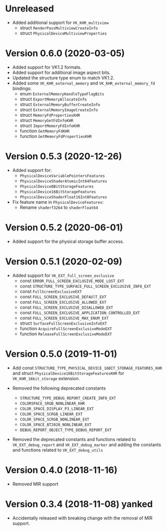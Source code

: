 # Unreleased

- Added additional support for `VK_KHR_multiview`
    + struct `RenderPassMultiviewCreateInfo`
    + struct `PhysicalDeviceMultiviewProperties`

# Version 0.6.0 (2020-03-05)

- Added support for VK1.2 formats.
- Added support for additional image aspect bits.
- Updated the structure type enum to match VK1.2.
- Added some `VK_KHR_external_memory` and `VK_KHR_external_memory_fd`
  bindings:
    + enum `ExternalMemoryHandleTypeFlagBits`
    + struct `ExportMemoryAllocateInfo`
    + struct `ExternalMemoryBufferCreateInfo`
    + struct `ExternalMemoryImageCreateInfo`
    + struct `MemoryFdPropertiesKHR`
    + struct `MemoryGetFdInfoKHR`
    + struct `ImportMemoryFdInfoKHR`
    + function `GetMemoryFdKHR`
    + function `GetMemoryFdPropertiesKHR`

# Version 0.5.3 (2020-12-26)

- Added support for:
    + `PhysicalDeviceVariablePointersFeatures`
    + `PhysicalDeviceShaderAtomicInt64Features`
    + `PhysicalDevice8BitStorageFeatures`
    + `PhysicalDevice16BitStorageFeatures`
    + `PhysicalDeviceShaderFloat16Int8Features`
- Fix feature name in `PhysicalDeviceFeatures`:
  + Rename `shaderf3264` to `shaderFloat64`

# Version 0.5.2 (2020-06-01)

- Added support for the physical storage buffer access.

# Version 0.5.1 (2020-02-09)

- Added support for `VK_EXT_full_screen_exclusive`
    + const `ERROR_FULL_SCREEN_EXCLUSIVE_MODE_LOST_EXT`
    + const `STRUCTURE_TYPE_SURFACE_FULL_SCREEN_EXCLUSIVE_INFO_EXT`
    + const `FullScreenExclusiveEXT`
    + const `FULL_SCREEN_EXCLUSIVE_DEFAUlT_EXT`
    + const `FULL_SCREEN_EXCLUSIVE_ALLOWED_EXT`
    + const `FULL_SCREEN_EXCLUSIVE_DISALLOWED_EXT`
    + const `FULL_SCREEN_EXCLUSIVE_APPLICATION_CONTROLLED_EXT`
    + const `FULL_SCREEN_EXCLUSIVE_MAX_ENUM_EXT`
    + struct `SurfaceFullScreenExclusiveInfoEXT`
    + function `AcquireFullScreenExclusiveModeEXT`
    + function `ReleaseFullScreenExclusiveModeEXT`

# Version 0.5.0 (2019-11-01)

- Add const `STRUCTURE_TYPE_PHYSICAL_DEVICE_16BIT_STORAGE_FEATURES_KHR` and
  struct `PhysicalDevice16BitStorageFeaturesKHR` for `VK_KHR_16bit_storage`
  extension.
- Removed the following deprecated constants
    +   `STRUCTURE_TYPE_DEBUG_REPORT_CREATE_INFO_EXT`
    +   `COLORSPACE_SRGB_NONLINEAR_KHR`
    +   `COLOR_SPACE_DISPLAY_P3_LINEAR_EXT`
    +   `COLOR_SPACE_SCRGB_LINEAR_EXT`
    +   `COLOR_SPACE_SCRGB_NONLINEAR_EXT`
    +   `COLOR_SPACE_BT2020_NONLINEAR_EXT`
    +   `DEBUG_REPORT_OBJECT_TYPE_DEBUG_REPORT_EXT`

- Removed the deprecated constants and functions related to `VK_EXT_debug_report` and `VK_EXT_debug_marker` and adding the constants and functions related to `VK_EXT_debug_utils`

# Version 0.4.0 (2018-11-16)

- Removed MIR support

# Version 0.3.4 (2018-11-08) **yanked**

- Accidentally released with breaking change with the removal of MIR support.

